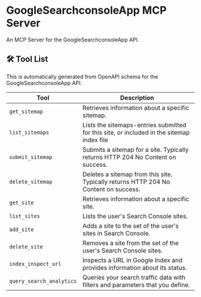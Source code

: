 # GoogleSearchconsoleApp MCP Server

An MCP Server for the GoogleSearchconsoleApp API.

## 🛠️ Tool List

This is automatically generated from OpenAPI schema for the GoogleSearchconsoleApp API.


| Tool | Description |
|------|-------------|
| `get_sitemap` | Retrieves information about a specific sitemap. |
| `list_sitemaps` | Lists the sitemaps-entries submitted for this site, or included in the sitemap index file  |
| `submit_sitemap` | Submits a sitemap for a site. Typically returns HTTP 204 No Content on success. |
| `delete_sitemap` | Deletes a sitemap from this site. Typically returns HTTP 204 No Content on success. |
| `get_site` | Retrieves information about a specific site. |
| `list_sites` | Lists the user's Search Console sites. |
| `add_site` | Adds a site to the set of the user's sites in Search Console. |
| `delete_site` | Removes a site from the set of the user's Search Console sites. |
| `index_inspect_url` | Inspects a URL in Google Index and provides information about its status. |
| `query_search_analytics` | Queries your search traffic data with filters and parameters that you define. |
